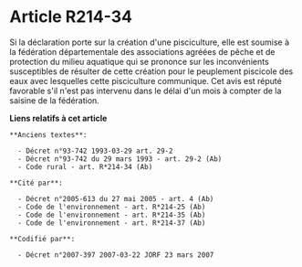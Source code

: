 # Article R214-34

Si la déclaration porte sur la création d'une pisciculture, elle est soumise à la fédération départementale des associations
agréées de pêche et de protection du milieu aquatique qui se prononce sur les inconvénients susceptibles de résulter de cette
création pour le peuplement piscicole des eaux avec lesquelles cette pisciculture communique. Cet avis est réputé favorable
s'il n'est pas intervenu dans le délai d'un mois à compter de la saisine de la fédération.

**Liens relatifs à cet article**

	**Anciens textes**:

	  - Décret n°93-742 1993-03-29 art. 29-2
	  - Décret n°93-742 du 29 mars 1993 - art. 29-2 (Ab)
	  - Code rural - art. R*214-34 (Ab)

	**Cité par**:

	  - Décret n°2005-613 du 27 mai 2005 - art. 4 (Ab)
	  - Code de l'environnement - art. R*214-25 (Ab)
	  - Code de l'environnement - art. R*214-35 (Ab)
	  - Code de l'environnement - art. R*214-37 (Ab)

	**Codifié par**:

	  - Décret n°2007-397 2007-03-22 JORF 23 mars 2007
